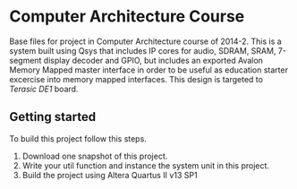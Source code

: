 Computer Architecture Course
============================

Base files for project in Computer Architecture course of 2014-2.
This is a system built using Qsys that includes IP cores for audio, SDRAM, SRAM, 7-segment display decoder and GPIO, but includes an exported Avalon Memory Mapped master interface in order to be useful as education starter excercise into memory mapped interfaces.
This design is targeted to _Terasic DE1_ board.

Getting started
---------------

To build this project follow this steps.

  1. Download one snapshot of this project.
  2. Write your util function and instance the system unit in this project.
  3. Build the project using Altera Quartus II v13 SP1
